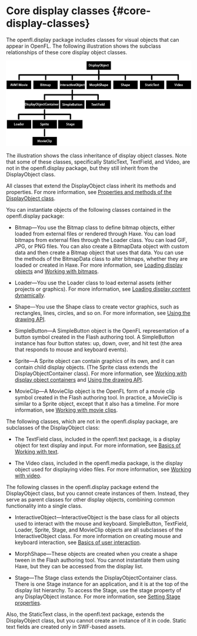# Core display classes {#core-display-classes}

The openfl.display package includes classes for visual objects that can appear in OpenFL. The following illustration shows the subclass relationships of these core display object classes.

![](../assets/dp_DisplayObject_subclasses_popup.png)

The illustration shows the class inheritance of display object classes. Note that some of these classes, specifically StaticText, TextField, and Video, are not in the openfl.display package, but they still inherit from the DisplayObject class.

All classes that extend the DisplayObject class inherit its methods and properties. For more information, see [Properties and methods of the DisplayObject class](working-with-display-objects.md#properties-and-methods-of-the-displayobject-class).

You can instantiate objects of the following classes contained in the openfl.display package:

*   Bitmap&mdash;You use the Bitmap class to define bitmap objects, either loaded from external files or rendered through Haxe. You can load bitmaps from external files through the Loader class. You can load GIF, JPG, or PNG files. You can also create a BitmapData object with custom data and then create a Bitmap object that uses that data. You can use the methods of the BitmapData class to alter bitmaps, whether they are loaded or created in Haxe. For more information, see [Loading display objects](loading-display-content-dynamically.md#loading-display-objects) and [Working with bitmaps](../working-with-bitmaps/README.md).

*   Loader&mdash;You use the Loader class to load external assets (either projects or graphics). For more information, see [Loading display content dynamically](loading-display-content-dynamically.md).

*   Shape&mdash;You use the Shape class to create vector graphics, such as rectangles, lines, circles, and so on. For more information, see [Using the drawing API](../using-the-drawing-api/README.md).

*   SimpleButton&mdash;A SimpleButton object is the OpenFL representation of a button symbol created in the Flash authoring tool. A SimpleButton instance has four button states: up, down, over, and hit test (the area that responds to mouse and keyboard events).

*   Sprite&mdash;A Sprite object can contain graphics of its own, and it can contain child display objects. (The Sprite class extends the DisplayObjectContainer class). For more information, see [Working with display object containers](working-with-display-objects\working-with-display-object-containers.md) and [Using the drawing API](../using-the-drawing-api/README.md).

*   MovieClip&mdash;A MovieClip object is the OpenFL form of a movie clip symbol created in the Flash authoring tool. In practice, a MovieClip is similar to a Sprite object, except that it also has a timeline. For more information, see [Working with movie clips](../working-with-movie-clips/README.md).

The following classes, which are not in the openfl.display package, are subclasses of the DisplayObject class:

*   The TextField class, included in the openfl.text package, is a display object for text display and input. For more information, see [Basics of Working with text](../basics-of-working-with-text/README.md).

<!-- 
*   The TextLine class, included in the flash.text.engine package, is the display object used to display lines of text composed by the Flash Text Engine and the Text Layout Framework. For more information, see

    “Using the Flash

    Text Engine” on page 397

    and

    “Using the Text Layout Framework” on page 426

    .
-->

*   The Video class, included in the openfl.media package, is the display object used for displaying video files. For more information, see [Working with video](../working-with-video/README.md).

The following classes in the openfl.display package extend the DisplayObject class, but you cannot create instances of them. Instead, they serve as parent classes for other display objects, combining common functionality into a single class.

<!-- 
*   AVM1Movie&mdash;The AVM1Movie class is used to represent loaded projects that are authored in Haxe 1.0 and 2.0.
*   DisplayObjectContainer&mdash;The Loader, Stage, Sprite, and MovieClip classes each extend the DisplayObjectContainer class. For more information, see

    “Working with display object containers” on page 159

    .
-->

*   InteractiveObject&mdash;InteractiveObject is the base class for all objects used to interact with the mouse and keyboard. SimpleButton, TextField, Loader, Sprite, Stage, and MovieClip objects are all subclasses of the InteractiveObject class. For more information on creating mouse and keyboard interaction, see [Basics of user interaction](../basics-of-user-interaction/README.md).

*   MorphShape&mdash;These objects are created when you create a shape tween in the Flash authoring tool. You cannot instantiate them using Haxe, but they can be accessed from the display list.

*   Stage&mdash;The Stage class extends the DisplayObjectContainer class. There is one Stage instance for an application, and it is at the top of the display list hierarchy. To access the Stage, use the stage property of any DisplayObject instance. For more information, see [Setting Stage properties](working-with-display-objects\setting-stage-properties.md).

Also, the StaticText class, in the openfl.text package, extends the DisplayObject class, but you cannot create an instance of it in code. Static text fields are created only in SWF-based assets.

<!--

The following classes are not display objects or display object containers, and do not appear in the display list, but do display graphics on the stage. These classes draw into a rectangle, called a viewport, positioned relative to the stage.

*   &mdash;The StageVideo class displays video content, using hardware acceleration, when possible. This class is available starting in OpenFL 10.2\. For more information, see

    “Using the StageVideo class for hardware

    accelerated presentation” on page 512

    .
*   StageWebView&mdash;The StageWebView class displays HTML content. This class is available starting in AIR 2.5\. For more information, see

    “StageWebView objects” on page 1026

    .

The following fl.display classes provide functionality that parallels the flash.display.Loader and LoaderInfo classes. Use these classes instead of their flash.display counterparts if you are developing in the Flash Professional environment (CS5.5 or later). In that environment, these classes help solve issues involving TLF with RSL preloading. For more information, see

“Using the ProLoader and ProLoaderInfo classes” on page 202

.

*   fl.display.ProLoader—Analogous to flash.display.Loader
*   fl.display.ProLoaderInfo—Analogous to flash.display.LoaderInfo

-->